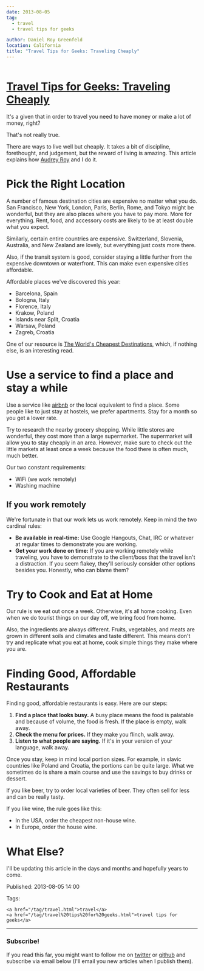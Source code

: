 ```yaml
---
date: 2013-08-05
tag:
  - travel
  - travel tips for geeks

author: Daniel Roy Greenfeld
location: California
title: "Travel Tips for Geeks: Traveling Cheaply"
---
```


<div class="twelve wide column">
  <h1 class="ui block header">
    <div class="content">
      <a href="/travel-tips-for-geeks-living-cheaply.html"
        >Travel Tips for Geeks: Traveling Cheaply</a
      >
    </div>
  </h1>
  <p>
    It's a given that in order to travel you need to have money or make a lot of
    money, right?
  </p>
  <p>That's not really true.</p>
  <p>
    There are ways to live well but cheaply. It takes a bit of discipline,
    forethought, and judgement, but the reward of living is amazing. This
    article explains how
    <a href="http://audreymroy.com" target="_blank">Audrey Roy</a> and I do it.
  </p>
  <h1 id="pick-the-right-location">Pick the Right Location</h1>
  <p>
    A number of famous destination cities are expensive no matter what you do.
    San Francisco, New York, London, Paris, Berlin, Rome, and Tokyo might be
    wonderful, but they are also places where you have to pay more. More for
    everything. Rent, food, and accessory costs are likely to be at least double
    what you expect.
  </p>
  <p>
    Similarly, certain entire countries are expensive. Switzerland, Slovenia,
    Australia, and New Zealand are lovely, but everything just costs more there.
  </p>
  <p>
    Also, if the transit system is good, consider staying a little further from
    the expensive downtown or waterfront. This can make even expensive cities
    affordable.
  </p>
  <p>Affordable places we've discovered this year:</p>
  <ul>
    <li>Barcelona, Spain</li>
    <li>Bologna, Italy</li>
    <li>Florence, Italy</li>
    <li>Krakow, Poland</li>
    <li>Islands near Split, Croatia</li>
    <li>Warsaw, Poland</li>
    <li>Zagreb, Croatia</li>
  </ul>
  <p>
    One of our resource is
    <a
      href="http://www.amazon.com/Worlds-Cheapest-Destinations-Countries-ebook/dp/B00AYIBO1M/ref=tmm_kin_swatch_0?_encoding=UTF8&amp;sr=&amp;tag=mlinar-20"
      target="_blank"
      >The World's Cheapest Destinations</a
    >, which, if nothing else, is an interesting read.
  </p>
  <h1 id="use-a-service-to-find-a-place-and-stay-a-while">
    Use a service to find a place and stay a while
  </h1>
  <p>
    Use a service like
    <a href="https://www.airbnb.com" target="_blank">airbnb</a> or the local
    equivalent to find a place. Some people like to just stay at hostels, we
    prefer apartments. Stay for a month so you get a lower rate.
  </p>
  <p>
    Try to research the nearby grocery shopping. While little stores are
    wonderful, they cost more than a large supermarket. The supermarket will
    allow you to stay cheaply in an area. However, make sure to check out the
    little markets at least once a week because the food there is often much,
    much better.
  </p>
  <p>Our two constant requirements:</p>
  <ul>
    <li>WiFi (we work remotely)</li>
    <li>Washing machine</li>
  </ul>
  <h2 id="if-you-work-remotely">If you work remotely</h2>
  <p>
    We're fortunate in that our work lets us work remotely. Keep in mind the two
    cardinal rules:
  </p>
  <ul>
    <li>
      <strong>Be available in real-time:</strong> Use Google Hangouts, Chat, IRC
      or whatever at regular times to demonstrate you are working.
    </li>
    <li>
      <strong>Get your work done on time:</strong> If you are working remotely
      while traveling, you have to demonstrate to the client/boss that the
      travel isn't a distraction. If you seem flakey, they'll seriously consider
      other options besides you. Honestly, who can blame them?
    </li>
  </ul>
  <h1 id="try-to-cook-and-eat-at-home">Try to Cook and Eat at Home</h1>
  <p>
    Our rule is we eat out once a week. Otherwise, it's all home cooking. Even
    when we do tourist things on our day off, we bring food from home.
  </p>
  <p>
    Also, the ingredients are always different. Fruits, vegetables, and meats
    are grown in different soils and climates and taste different. This means
    don't try and replicate what you eat at home, cook simple things they make
    where you are.
  </p>
  <h1 id="finding-good-affordable-restaurants">
    Finding Good, Affordable Restaurants
  </h1>
  <p>Finding good, affordable restaurants is easy. Here are our steps:</p>
  <ol>
    <li>
      <strong>Find a place that looks busy.</strong> A busy place means the food
      is palatable and because of volume, the food is fresh. If the place is
      empty, walk away.
    </li>
    <li>
      <strong>Check the menu for prices.</strong> If they make you flinch, walk
      away.
    </li>
    <li>
      <strong>Listen to what people are saying.</strong> If it's in your version
      of your language, walk away.
    </li>
  </ol>
  <p>
    Once you stay, keep in mind local portion sizes. For example, in slavic
    countries like Poland and Croatia, the portions can be quite large. What we
    sometimes do is share a main course and use the savings to buy drinks or
    dessert.
  </p>
  <p>
    If you like beer, try to order local varieties of beer. They often sell for
    less and can be really tasty.
  </p>
  <p>If you like wine, the rule goes like this:</p>
  <ul>
    <li>In the USA, order the cheapest non-house wine.</li>
    <li>In Europe, order the house wine.</li>
  </ul>
  <h1 id="what-else">What Else?</h1>
  <p>
    I'll be updating this article in the days and months and hopefully years to
    come.
  </p>
  <p>Published: 2013-08-05 14:00</p>
  <p>
    Tags:

    <a href="/tag/travel.html">travel</a>
    <a href="/tag/travel%20tips%20for%20geeks.html">travel tips for geeks</a>
  </p>
  <hr />
  <h3 class="ui header">Subscribe!</h3>
  <p>
    If you read this far, you might want to follow me on
    <a href="https://twitter.com/pydanny">twitter</a> or
    <a href="https://github.com/pydanny">github</a> and subscribe via email
    below (I'll email you new articles when I publish them).
  </p>
   
</div>
